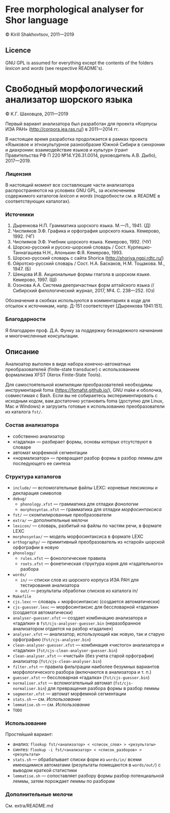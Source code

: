 # Free morphological analyser for Shor language
© Kirill Shakhovtsov, 2011—2019

## Licence
GNU GPL is assumed for everything except the contents of the folders _lexicon_ and _words_ (see respective README's).

# Свободный морфологический анализатор шорского языка
© К.Г. Шаховцов, 2011—2019

Первый вариант анализатора был разработан для проекта «Корпусы ИЭА РАН» (http://corpora.iea.ras.ru/) в 2011—2014 гг.

В настоящее время разработка продолжается в рамках проекта «Языковое и этнокультурное разнообразие Южной Сибири в синхронии и диахронии: взаимодействие языков и культур» (грант Правительства РФ П 220 №14.Y26.31.0014, руководитель А.В. Дыбо), 2017—2019.

### Лицензия
В настоящий момент все составлющие части анализатора распространяются на условиях GNU GPL, за исключением содержимого каталогов _lexicon_ и _words_ (подробности см. в README в соответствующих каталогах).

### Источники

1. Дыренкова Н.П. Грамматика шорского языка. М.—Л., 1941. (Д)
2. Чиспияков Э.Ф. Графика и орфография шорского языка. Кемерово, 1992. (ЧГ)
3. Чиспияков Э.Ф. Учебник шорского языка.  Кемерово, 1992. (ЧУ)
4. Шорско-русский и русско-шорский словарь / Сост. Курпешко-Таннагашева Н.Н., Апонькин Ф.Я. Кемерово, 1993.
5. Шорско-русский словарь с сайта Shorica (http://shoriya.ngpi.rdtc.ru/)
6. Ойротско-русский словарь / Сост. Н.А. Баскаков, Н.М. Тощакова. М., 1947. (Б)
7. Шенцова И.В. Акциональные формы глагола в шорском языке. Кемерово, 1997. (Ш)
8. Озонова А.А. Система деепричастных форм алтайского языка // Сибирский филологический журнал, 2017, №4. С. 238—252. (Оз)

Обозначения в скобках используются в комментариях в коде для отсылок к источникам, напр. Д-151 соответствует [Дыренкова 1941:151].

### Благодарности
Я благодарен проф. Д.А. Функу за поддержку безнадежного начинания и многочисленные консультации.

## Описание
Анализатор выполен в виде набора конечно-автоматных преобразователей (finite-state transducer) с использованием формализма XFST (Xerox Finite-State Tools).

Для самостоятельной компиляции преобразователей необходимы инструментарий foma (https://fomafst.github.io/), GNU make и оболочка, совместимая с Bash. Если вы не собираетесь экспериментировать с исходным кодом, вам достаточно установить foma (доступно для Linux, Mac и Windows) и загрузить готовые к использованию преобразователи из каталога `fst/`.

### Состав анализатора
* собственно анализатор
* «гадалка» — разбирает формы, основы которых отсутствуют в словаре
* автомат морфемной сегментации
* «нормализатор» — превращает разбор формы в разбор леммы для последующего ее синтеза

### Структура каталогов
* `include/` — вспомогательные файлы LEXC: корневые лексиконы и декларация символов
* `debug/`
	* `phonology.xfst` — грамматика для отладки _фонологии_
	* `morphosyntax.xfst` — грамматика для отладки _морфосинтаксиса_
* `fst/` — скомпилированные преобразователи
* `extra/` — дополнительные мелочи
* `lexicon/` — словарь, разбитый на файлы по частям речи, в формате LEXC
* `morphosyntax/` — модель морфосинтаксиса в формате LEXC
* `orthography/` — примитивный преобразователь из «старой» шорской орфографии в новую
* `phonology/`
	* `rules.xfst` — фонологические правила
	* `roots.xfst` — фонетическая структура корня для «гадательного» разбора
* `words/`
	* `in/` — списки слов из шорского корпуса ИЭА РАН для тестирования анализатора
	* `out/` — результаты обработки списков из каталога in/
* `Makefile`
* `cjs.lexc` — словарь + морфосинтаксис (создается автоматически)
* `cjs-guesser.lexc` — морфосинтаксис для бессловарной «гадалки» (создается автоматически)
* `analyser-guesser.xfst` — создает комбинацию анализатора и «гадалки» в `fst/cjs-analyser-guesser.bin` (неразобранное анализатором отдается на разбор «гадалке»)
* `analyser.xfst` — анализатор, использующий как новую, так и старую орфографию (`fst/cjs-analyser.bin`)
* `clean-analyser-guesser.xfst` — комбинация «чистого» анализатора и «гадалки» (`fst/cjs-clean-analyser-guesser.bin`)
* `clean-analyser.xfst` — «чистый» (без учета старой орфографии) анализатор (`fst/cjs-clean-analyser.bin`)
* `filter.xfst` — правила фильтрации наиболее безумных вариантов морфологического разбора (включаются в анализатора и т. п.)
* `guesser.xfst` — бессловарная «гадалка» (`fst/cjs-guesser.bin`)
* `normaliser.xfst` — вспомогательный автомат (`fst/cjs-normaliser.bin`) для превращения разбора формы в разбор леммы
* `segmenter.xfst` — автомат морфемной сегментации
* `stats.sh` — см. _Использование_
* `lemmatise.sh` — см. _Использование_
* `TODO`

### Использование
Простейший вариант:
* анализ: `flookup fst/<анализатор> < <список_слов> > <результаты>`
* синтез: `flookup -i fst/<анализатор> < <список_разборов> > <результаты>`
* `stats.sh` — обрабатывает списки форм из `words/in/` всеми имеющимися автоматами (результаты помещаются в `words/out/`) с выводом краткой статистики
* `lemmatise.sh` — сопоставляет разбору формы разбор потенциальной леммы, затем порождает леммы по разборам

### Дополнительные мелочи
См. extra/README.md
